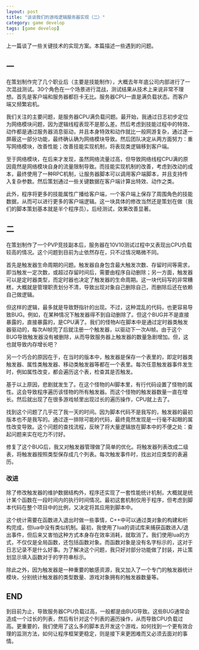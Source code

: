 ```yaml
---
layout: post
title: "谈谈我们的游戏逻辑服务器实现（二）"
category: game develop
tags: [game develop]
---
```


上一篇谈了一些关键技术的实现方案。本篇描述一些遇到的问题。

## 一

在策划制作完了几个职业后（主要是技能制作），大概去年年底公司内部进行了一次混战测试。30个角色在一个场景进行混战，测试结果从技术上来说非常不理想。首先是客户端和服务器都巨卡无比。服务器CPU一直是满负载状态。而客户端又频繁宕机。

我们关注的主要问题，是服务器CPU满负载问题。最开始，我通过日志初步定位为网络模块问题，因为逻辑线程表现不是那么差。然后考虑到技能过程中的特效、动作都是通过服务器消息驱动，并且本身特效和动作就比一般网游复杂，通过逐一屏蔽这一部分功能，最终确认确为网络模块导致。然后团队决定从两方面努力：重写网络模块，改善性能；改善技能实现机制，将表现类逻辑移到客户端。

至于网络模块，在后来才发现，虽然网络流量过高，但导致网络线程CPU满的原因竟然是网络模块自身的流量限制导致。而技能实现机制的改善，考虑到改动的成本，最终使用了一种RPC机制，让服务器脚本可以调用客户端脚本，并且支持传入复杂参数。然后策划通过一些关键数据在客户端计算出特效、动作之类。

此外，程序将更多的技能属性广播给客户端，一个客户端上保存了周围角色的技能数据，从而可以进行更多的客户端逻辑。这一块具体的修改当然还是策划在做（我们的脚本策划基本就是半个程序员）。后经测试，效果改善显著。

## 二

在策划制作了一个PVP竞技副本后，服务器在10V10测试过程中又表现出CPU负载较高的情况。这个问题到目前为止依然存在，只不过情况略微不同。

首先是触发器生命周期的问题。触发器自身包含最大触发次数、存留时间等需求，即当触发一定次数，或超过存留时间后，需要由程序自动删除；另一方面，触发器可以是定时器类型，而定时器也决定了触发器的生命周期。这一块代码写的非常糟糕，大概就是管理职责划分不清，导致出现对象自己删除自己，而删除后还在依赖自己做逻辑。

但这样的逻辑，最多就是导致野指针的出现。不过，这种混乱的代码，也更容易导致BUG。例如，在某种情况下触发器得不到自动删除了。但这个BUG并不是直接暴露的，直接暴露的，是CPU满了。我们的怪物AI在脚本中是通过定时器类触发器驱动的，每次AI帧完了后就注册一个触发器，以驱动下一次AI帧。由于这个BUG导致触发器没有被删除，从而导致服务器上触发器的数量急剧增加。但，这也就导致内存增长吧？

另一个巧合的原因在于，在当时的版本中，触发器是保存一个表里的，即定时器类触发器、属性类触发器、移动类触发器等都在一个表里。每次任意触发器事件发生时，例如属性改变，都会遍历这个表，检查其是否触发。

基于以上原因，悲剧就发生了。在这个怪物的AI脚本里，有行代码设置了怪物的属性。这会导致程序遍历该怪物的所有触发器。而这个怪物的触发器数量一直在增长。然后就出现了在很多游戏帧里出现过长的遍历操作，CPU就上去了。

找到这个问题了几乎花了我一天的时间。因为脚本代码不是我写的，触发器的最初版本也不是我写的。通过逐一排除可能的代码，最终竟然发现是一行毫不起眼的属性改变导致。这个问题的查找流程，反映了将大量逻辑放在脚本中的不便之处：查起问题来实在吃力不讨好。

修复了这个BUG后，我又对触发器管理做了简单的优化。将触发器列表改成二级表，将触发器按照类型保存成几个列表。每次触发事件时，找出对应类型的表遍历。

### 改进

除了修改触发器的维护数据结构外，程序还实现了一套性能统计机制，大概就是统计某个函数在一段时间内的执行时间情况。最初这套机制仅用于程序，但考虑到脚本代码在整个项目中的比例，又决定将其应用到脚本中。

这个统计需要在函数进入退出时做一些事情，C++中可以通过类对象的构建和析构完成，但lua中没有类似机制。最初，我使用了lua的调试库来捕获函数进入/退出事件，但后来又害怕这种方式本身存在效率消耗，就取消了。我们使用lua的方式，不仅仅是全局函数，还包括函数对象。而函数对象是没有名字标示的，这对于日志记录不是什么好事。为了解决这个问题，我只好对部分功能做了封装，并让策划显示填入函数对于的字符串标示。

除此之外，因为触发器是一种重要的敏感资源，我又加入了一个专门的触发器统计模块，分别统计触发器的类型数量、游戏对象拥有的触发器数量等。

## END

到目前为止，导致服务器CPU负载过高，一般都是由BUG导致。这些BUG通常会造成一个过长的列表，然后有针对这个列表的遍历操作，从而导致CPU负载过高。更重要的，我们使用了这么多的脚本去开发这个游戏，如何找到一个更有效合理的监测方法，如何让程序框架更稳定，则是接下来更困难而又必须去面对的事情。


